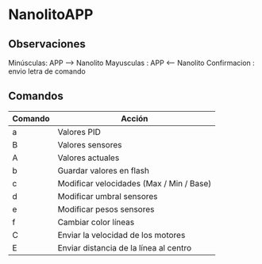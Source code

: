 # NanolitoAPP

## Observaciones
Minúsculas: APP --> Nanolito
Mayusculas : APP <-- Nanolito
Confirmacion : envio letra de comando

## Comandos
| Comando | Acción                                       |
|---------|----------------------------------------------|
|   a   | Valores PID   |
|   B   | Valores sensores  |
|   A   | Valores actuales   |
|   b   | Guardar valores en flash  |
|   c   | Modificar velocidades (Max / Min / Base)   |
|   d   | Modificar umbral sensores   |
|   e   | Modificar pesos sensores   |
|   f   | Cambiar color líneas   |
|   C   | Enviar la velocidad de los motores   |
|   E   | Enviar distancia de la línea al centro   |
	
	


